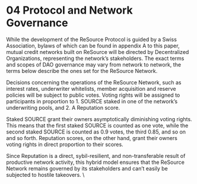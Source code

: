 # 04 Protocol and Network Governance

While the development of the ReSource Protocol is guided by a Swiss Association, bylaws of which can be found in appendix A to this paper, mutual credit networks built on ReSource will be directed by Decentralized Organizations, representing the network’s stakeholders. The exact terms and scopes of DAO governance may vary from network to network, the terms below describe the ones set for the ReSource Network.&#x20;

Decisions concerning the operations of the ReSource Network, such as interest rates, underwriter whitelists, member acquisition and reserve policies will be subject to public votes. Voting rights will be assigned to participants in proportion to 1. SOURCE staked in one of the network’s underwriting pools, and 2. A Reputation score.&#x20;

Staked SOURCE grant their owners asymptotically diminishing voting rights. This means that the first staked SOURCE is counted as one vote, while the second staked SOURCE is counted as 0.9 votes, the third 0.85, and so on and so forth. Reputation scores, on the other hand, grant their owners voting rights in direct proportion to their scores.  &#x20;

Since Reputation is a direct, sybil-resilient, and non-transferable result of productive network activity, this hybrid model ensures that the ReSource Network remains governed by its stakeholders and can’t easily be subjected to hostile takeovers.  \
